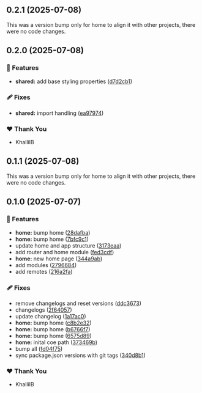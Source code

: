 ## 0.2.1 (2025-07-08)

This was a version bump only for home to align it with other projects, there were no code changes.

## 0.2.0 (2025-07-08)

### 🚀 Features

- **shared:** add base styling properties ([d7d2cb1](https://github.com/KhallilB/kcb.pro/commit/d7d2cb1))

### 🩹 Fixes

- **shared:** import handling ([ea97974](https://github.com/KhallilB/kcb.pro/commit/ea97974))

### ❤️ Thank You

- KhallilB

## 0.1.1 (2025-07-08)

This was a version bump only for home to align it with other projects, there were no code changes.

## 0.1.0 (2025-07-07)

### 🚀 Features

- **home:** bump home ([28dafba](https://github.com/KhallilB/kcb.pro/commit/28dafba))
- **home:** bump home ([7bfc9c1](https://github.com/KhallilB/kcb.pro/commit/7bfc9c1))
- update home and app structure ([3173eaa](https://github.com/KhallilB/kcb.pro/commit/3173eaa))
- add router and home module ([fed3cdf](https://github.com/KhallilB/kcb.pro/commit/fed3cdf))
- **home:** new home page ([344a9ab](https://github.com/KhallilB/kcb.pro/commit/344a9ab))
- add modules ([2796684](https://github.com/KhallilB/kcb.pro/commit/2796684))
- add remotes ([216a2fa](https://github.com/KhallilB/kcb.pro/commit/216a2fa))

### 🩹 Fixes

- remove changelogs and reset versions ([ddc3673](https://github.com/KhallilB/kcb.pro/commit/ddc3673))
- changelogs ([2f64057](https://github.com/KhallilB/kcb.pro/commit/2f64057))
- update changelog ([1a17ac0](https://github.com/KhallilB/kcb.pro/commit/1a17ac0))
- **home:** bump home ([c8b2e32](https://github.com/KhallilB/kcb.pro/commit/c8b2e32))
- **home:** bump home ([b6766f7](https://github.com/KhallilB/kcb.pro/commit/b6766f7))
- **home:** bump home ([6575d89](https://github.com/KhallilB/kcb.pro/commit/6575d89))
- **home:** inital coe path ([373469b](https://github.com/KhallilB/kcb.pro/commit/373469b))
- bump all ([fd04f75](https://github.com/KhallilB/kcb.pro/commit/fd04f75))
- sync package.json versions with git tags ([340d8b1](https://github.com/KhallilB/kcb.pro/commit/340d8b1))

### ❤️ Thank You

- KhallilB